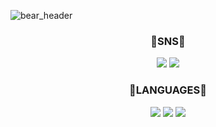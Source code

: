 ![bear_header](https://github.com/seohui242/seohui242/assets/117262212/d18c9457-263c-4fa9-bd94-4aa146f1f0e3)

<div align="center">
  <h3 align="center">🩵SNS🩵</h3>
  <a href="https://www.instagram.com/242_seohui/" target="_blank"><img src="https://img.shields.io/badge/Instagram-F55281?style=flat&logo=instagram&logoColor=white"/></a>
  <a href="https://www.notion.so/SEOHUI-s-NOTION-218a96ecae67499c89d8b0af67505ab7" target="_blank"><img src="https://img.shields.io/badge/Notion-555555?style=flat&logo=notion&logoColor=white"/></a>
</div>

<div align="center">
  <h3 align="center">🩵LANGUAGES🩵</h3>
  <a href="" target="_blank"><img src="https://img.shields.io/badge/C-A8B9CC?style=flat&logo=c&logoColor=white"/></a>
  <a href="" target="_blank"><img src="https://img.shields.io/badge/C++-00599C?style=flat&logo=cplusplus&logoColor=white"/></a>
  <a href="" target="_blank"><img src="https://img.shields.io/badge/JavaScript-F7DF1E?style=flat&logo=javascript&logoColor=black"/></a>
</div>

<!--
**seohui242/seohui242** is a ✨ _special_ ✨ repository because its `README.md` (this file) appears on your GitHub profile.

Here are some ideas to get you started:

- 🔭 I’m currently working on ...
- 🌱 I’m currently learning ...
- 👯 I’m looking to collaborate on ...
- 🤔 I’m looking for help with ...
- 💬 Ask me about ...
- 📫 How to reach me: ...
- 😄 Pronouns: ...
- ⚡ Fun fact: ...
-->
